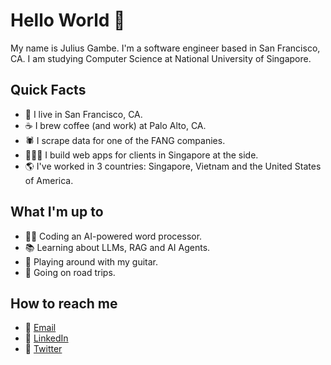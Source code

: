 # Hello World 👋

My name is Julius Gambe. I'm a software engineer based in San Francisco, CA. I am studying Computer Science at National University of Singapore.

## Quick Facts

- 🌉 I live in San Francisco, CA.
- ☕️ I brew coffee (and work) at Palo Alto, CA.
- 🕷️ I scrape data for one of the FANG companies.
- 🧑🏻‍💻 I build web apps for clients in Singapore at the side.
- 🌎 I've worked in 3 countries: Singapore, Vietnam and the United States of America.

## What I'm up to

- ✍🏻 Coding an AI-powered word processor.
- 📚 Learning about LLMs, RAG and AI Agents.
- 🎸 Playing around with my guitar.
- 🚗 Going on road trips.

## How to reach me

- 📧 [Email](mailto:juliusgambe@coretechlabs.co)
- 💬 [LinkedIn](https://www.linkedin.com/in/juliusgambe/)
- 💬 [Twitter](https://twitter.com/juliusgambe)
